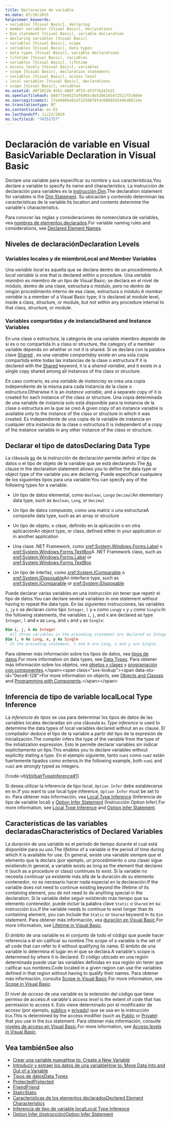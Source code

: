 ```yaml
---
title: Declaración de variable
ms.date: 07/20/2015
helpviewer_keywords:
- variables [Visual Basic], declaring
- member variables [Visual Basic], declarations
- Dim statement [Visual Basic], variable declaration
- declaring variables [Visual Basic]
- variables [Visual Basic], scope
- variables [Visual Basic], data types
- data types [Visual Basic], variable declarations
- lifetime [Visual Basic], variables
- variables [Visual Basic], lifetime
- access levels [Visual Basic], variables
- scope [Visual Basic], declaration statements
- variables [Visual Basic], access level
- local variables [Visual Basic], declarations
- scope [Visual Basic], variables
ms.assetid: d8f10226-92b1-480f-9f53-df377b2d7e15
ms.openlocfilehash: b89773e9527af0d65cde53b61654f2511f5c8dde
ms.sourcegitcommit: 17ee6605e01ef32506f8fdc686954244ba6911de
ms.translationtype: MT
ms.contentlocale: es-ES
ms.lasthandoff: 11/22/2019
ms.locfileid: "74351757"
---
```

# <a name="variable-declaration-in-visual-basic"></a><span data-ttu-id="0ece6-102">Declaración de variable en Visual Basic</span><span class="sxs-lookup"><span data-stu-id="0ece6-102">Variable Declaration in Visual Basic</span></span>
<span data-ttu-id="0ece6-103">Declare una variable para especificar su nombre y sus características.</span><span class="sxs-lookup"><span data-stu-id="0ece6-103">You declare a variable to specify its name and characteristics.</span></span> <span data-ttu-id="0ece6-104">La instrucción de declaración para variables es la [instrucción Dim](../../../../visual-basic/language-reference/statements/dim-statement.md).</span><span class="sxs-lookup"><span data-stu-id="0ece6-104">The declaration statement for variables is the [Dim Statement](../../../../visual-basic/language-reference/statements/dim-statement.md).</span></span> <span data-ttu-id="0ece6-105">Su ubicación y contenido determinan las características de la variable.</span><span class="sxs-lookup"><span data-stu-id="0ece6-105">Its location and contents determine the variable's characteristics.</span></span>  
  
 <span data-ttu-id="0ece6-106">Para conocer las reglas y consideraciones de nomenclatura de variables, vea [nombres de elementos declarados](../../../../visual-basic/programming-guide/language-features/declared-elements/declared-element-names.md).</span><span class="sxs-lookup"><span data-stu-id="0ece6-106">For variable naming rules and considerations, see [Declared Element Names](../../../../visual-basic/programming-guide/language-features/declared-elements/declared-element-names.md).</span></span>  
  
## <a name="declaration-levels"></a><span data-ttu-id="0ece6-107">Niveles de declaración</span><span class="sxs-lookup"><span data-stu-id="0ece6-107">Declaration Levels</span></span>  
  
### <a name="local-and-member-variables"></a><span data-ttu-id="0ece6-108">Variables locales y de miembro</span><span class="sxs-lookup"><span data-stu-id="0ece6-108">Local and Member Variables</span></span>  
 <span data-ttu-id="0ece6-109">Una *variable local* es aquella que se declara dentro de un procedimiento.</span><span class="sxs-lookup"><span data-stu-id="0ece6-109">A *local variable* is one that is declared within a procedure.</span></span> <span data-ttu-id="0ece6-110">Una *variable miembro* es miembro de un tipo de Visual Basic; se declara en el nivel de módulo, dentro de una clase, estructura o módulo, pero no dentro de ningún procedimiento interno de esa clase, estructura o módulo.</span><span class="sxs-lookup"><span data-stu-id="0ece6-110">A *member variable* is a member of a Visual Basic type; it is declared at module level, inside a class, structure, or module, but not within any procedure internal to that class, structure, or module.</span></span>  
  
### <a name="shared-and-instance-variables"></a><span data-ttu-id="0ece6-111">Variables compartidas y de instancia</span><span class="sxs-lookup"><span data-stu-id="0ece6-111">Shared and Instance Variables</span></span>  
 <span data-ttu-id="0ece6-112">En una clase o estructura, la categoría de una variable miembro depende de si es o no compartida.</span><span class="sxs-lookup"><span data-stu-id="0ece6-112">In a class or structure, the category of a member variable depends on whether or not it is shared.</span></span> <span data-ttu-id="0ece6-113">Si se declara con la palabra clave [Shared](../../../../visual-basic/language-reference/modifiers/shared.md) , es una *variable compartida*y existe en una sola copia compartida entre todas las instancias de la clase o estructura.</span><span class="sxs-lookup"><span data-stu-id="0ece6-113">If it is declared with the [Shared](../../../../visual-basic/language-reference/modifiers/shared.md) keyword, it is a *shared variable*, and it exists in a single copy shared among all instances of the class or structure.</span></span>  
  
 <span data-ttu-id="0ece6-114">En caso contrario, es una *variable de instancia*y se crea una copia independiente de la misma para cada instancia de la clase o estructura.</span><span class="sxs-lookup"><span data-stu-id="0ece6-114">Otherwise it is an *instance variable*, and a separate copy of it is created for each instance of the class or structure.</span></span> <span data-ttu-id="0ece6-115">Una copia determinada de una variable de instancia solo está disponible para la instancia de la clase o estructura en la que se creó.</span><span class="sxs-lookup"><span data-stu-id="0ece6-115">A given copy of an instance variable is available only to the instance of the class or structure in which it was created.</span></span> <span data-ttu-id="0ece6-116">Es independiente de una copia de la variable de instancia en cualquier otra instancia de la clase o estructura.</span><span class="sxs-lookup"><span data-stu-id="0ece6-116">It is independent of a copy of the instance variable in any other instance of the class or structure.</span></span>  
  
## <a name="declaring-data-type"></a><span data-ttu-id="0ece6-117">Declarar el tipo de datos</span><span class="sxs-lookup"><span data-stu-id="0ece6-117">Declaring Data Type</span></span>  
 <span data-ttu-id="0ece6-118">La cláusula [as](../../../../visual-basic/language-reference/statements/as-clause.md) de la instrucción de declaración permite definir el tipo de datos o el tipo de objeto de la variable que se está declarando.</span><span class="sxs-lookup"><span data-stu-id="0ece6-118">The [As](../../../../visual-basic/language-reference/statements/as-clause.md) clause in the declaration statement allows you to define the data type or object type of the variable you are declaring.</span></span> <span data-ttu-id="0ece6-119">Puede especificar cualquiera de los siguientes tipos para una variable:</span><span class="sxs-lookup"><span data-stu-id="0ece6-119">You can specify any of the following types for a variable:</span></span>  
  
- <span data-ttu-id="0ece6-120">Un tipo de datos elemental, como `Boolean`, `Long`o `Decimal`</span><span class="sxs-lookup"><span data-stu-id="0ece6-120">An elementary data type, such as `Boolean`, `Long`, or `Decimal`</span></span>  
  
- <span data-ttu-id="0ece6-121">Un tipo de datos compuesto, como una matriz o una estructura</span><span class="sxs-lookup"><span data-stu-id="0ece6-121">A composite data type, such as an array or structure</span></span>  
  
- <span data-ttu-id="0ece6-122">Un tipo de objeto, o clase, definido en la aplicación o en otra aplicación</span><span class="sxs-lookup"><span data-stu-id="0ece6-122">An object type, or class, defined either in your application or in another application</span></span>  
  
- <span data-ttu-id="0ece6-123">Una clase .NET Framework, como <xref:System.Windows.Forms.Label> o <xref:System.Windows.Forms.TextBox></span><span class="sxs-lookup"><span data-stu-id="0ece6-123">A .NET Framework class, such as <xref:System.Windows.Forms.Label> or <xref:System.Windows.Forms.TextBox></span></span>  
  
- <span data-ttu-id="0ece6-124">Un tipo de interfaz, como <xref:System.IComparable> o <xref:System.IDisposable></span><span class="sxs-lookup"><span data-stu-id="0ece6-124">An interface type, such as <xref:System.IComparable> or <xref:System.IDisposable></span></span>  
  
 <span data-ttu-id="0ece6-125">Puede declarar varias variables en una instrucción sin tener que repetir el tipo de datos.</span><span class="sxs-lookup"><span data-stu-id="0ece6-125">You can declare several variables in one statement without having to repeat the data type.</span></span> <span data-ttu-id="0ece6-126">En las siguientes instrucciones, las variables `i`, `j`y `k` se declaran como tipo `Integer`, `l` y `m` como `Long`y `x` y `y` como `Single`:</span><span class="sxs-lookup"><span data-stu-id="0ece6-126">In the following statements, the variables `i`, `j`, and `k` are declared as type `Integer`, `l` and `m` as `Long`, and `x` and `y` as `Single`:</span></span>  
  
```vb  
Dim i, j, k As Integer  
' All three variables in the preceding statement are declared as Integer.  
Dim l, m As Long, x, y As Single  
' In the preceding statement, l and m are Long, x and y are Single.  
```  
  
 <span data-ttu-id="0ece6-127">Para obtener más información sobre los tipos de datos, vea [tipos de datos](../../../../visual-basic/programming-guide/language-features/data-types/index.md).</span><span class="sxs-lookup"><span data-stu-id="0ece6-127">For more information on data types, see [Data Types](../../../../visual-basic/programming-guide/language-features/data-types/index.md).</span></span> <span data-ttu-id="0ece6-128">Para obtener más información sobre los objetos, vea [objetos y clases](../../../../visual-basic/programming-guide/language-features/objects-and-classes/index.md) y [programación con componentes](https://docs.microsoft.com/previous-versions/visualstudio/visual-studio-2013/0ffkdtkf(v=vs.120)).</span><span class="sxs-lookup"><span data-stu-id="0ece6-128">For more information on objects, see [Objects and Classes](../../../../visual-basic/programming-guide/language-features/objects-and-classes/index.md) and [Programming with Components](https://docs.microsoft.com/previous-versions/visualstudio/visual-studio-2013/0ffkdtkf(v=vs.120)).</span></span>  
  
## <a name="local-type-inference"></a><span data-ttu-id="0ece6-129">Inferencia de tipo de variable local</span><span class="sxs-lookup"><span data-stu-id="0ece6-129">Local Type Inference</span></span>  
 <span data-ttu-id="0ece6-130">La *inferencia de tipos* se usa para determinar los tipos de datos de las variables locales declaradas sin una cláusula `As`.</span><span class="sxs-lookup"><span data-stu-id="0ece6-130">*Type inference* is used to determine the data types of local variables declared without an `As` clause.</span></span> <span data-ttu-id="0ece6-131">El compilador deduce el tipo de la variable a partir del tipo de la expresión de inicialización.</span><span class="sxs-lookup"><span data-stu-id="0ece6-131">The compiler infers the type of the variable from the type of the initialization expression.</span></span> <span data-ttu-id="0ece6-132">Esto le permite declarar variables sin indicar explícitamente un tipo.</span><span class="sxs-lookup"><span data-stu-id="0ece6-132">This enables you to declare variables without explicitly stating a type.</span></span> <span data-ttu-id="0ece6-133">En el ejemplo siguiente, tanto `num1` como `num2` están fuertemente tipados como enteros.</span><span class="sxs-lookup"><span data-stu-id="0ece6-133">In the following example, both `num1` and `num2` are strongly typed as integers.</span></span>  
  
 [!code-vb[VbVbalrTypeInference#1](~/samples/snippets/visualbasic/VS_Snippets_VBCSharp/VbVbalrTypeInference/VB/Class1.vb#1)]  
  
 <span data-ttu-id="0ece6-134">Si desea utilizar la inferencia de tipo local, `Option Infer` debe establecerse en `On`.</span><span class="sxs-lookup"><span data-stu-id="0ece6-134">If you want to use local type inference, `Option Infer` must be set to `On`.</span></span> <span data-ttu-id="0ece6-135">Para obtener más información, vea [Local Type Inference](../../../../visual-basic/programming-guide/language-features/variables/local-type-inference.md) (Inferencia de tipo de variable local) y [Option Infer Statement](../../../../visual-basic/language-reference/statements/option-infer-statement.md) (Instrucción Option Infer).</span><span class="sxs-lookup"><span data-stu-id="0ece6-135">For more information, see [Local Type Inference](../../../../visual-basic/programming-guide/language-features/variables/local-type-inference.md) and [Option Infer Statement](../../../../visual-basic/language-reference/statements/option-infer-statement.md).</span></span>  
  
## <a name="characteristics-of-declared-variables"></a><span data-ttu-id="0ece6-136">Características de las variables declaradas</span><span class="sxs-lookup"><span data-stu-id="0ece6-136">Characteristics of Declared Variables</span></span>  
 <span data-ttu-id="0ece6-137">La *duración* de una variable es el período de tiempo durante el cual está disponible para su uso.</span><span class="sxs-lookup"><span data-stu-id="0ece6-137">The *lifetime* of a variable is the period of time during which it is available for use.</span></span> <span data-ttu-id="0ece6-138">En general, existe una variable siempre que el elemento que la declara (por ejemplo, un procedimiento o una clase) sigue existiendo.</span><span class="sxs-lookup"><span data-stu-id="0ece6-138">In general, a variable exists as long as the element that declares it (such as a procedure or class) continues to exist.</span></span> <span data-ttu-id="0ece6-139">Si la variable no necesita continuar ya existente más allá de la duración de su elemento contenedor, no es necesario hacer nada especial en la declaración.</span><span class="sxs-lookup"><span data-stu-id="0ece6-139">If the variable does not need to continue existing beyond the lifetime of its containing element, you do not need to do anything special in the declaration.</span></span> <span data-ttu-id="0ece6-140">Si la variable debe seguir existiendo más tiempo que su elemento contenedor, puede incluir la palabra clave `Static` o `Shared` en su instrucción `Dim`.</span><span class="sxs-lookup"><span data-stu-id="0ece6-140">If the variable needs to continue to exist longer than its containing element, you can include the `Static` or `Shared` keyword in its `Dim` statement.</span></span> <span data-ttu-id="0ece6-141">Para obtener más información, vea [duración en Visual Basic](../../../../visual-basic/programming-guide/language-features/declared-elements/lifetime.md).</span><span class="sxs-lookup"><span data-stu-id="0ece6-141">For more information, see [Lifetime in Visual Basic](../../../../visual-basic/programming-guide/language-features/declared-elements/lifetime.md).</span></span>  
  
 <span data-ttu-id="0ece6-142">El *ámbito* de una variable es el conjunto de todo el código que puede hacer referencia a él sin calificar su nombre.</span><span class="sxs-lookup"><span data-stu-id="0ece6-142">The *scope* of a variable is the set of all code that can refer to it without qualifying its name.</span></span> <span data-ttu-id="0ece6-143">El ámbito de una variable lo determina el lugar en el que se declara.</span><span class="sxs-lookup"><span data-stu-id="0ece6-143">A variable's scope is determined by where it is declared.</span></span> <span data-ttu-id="0ece6-144">El código ubicado en una región determinada puede usar las variables definidas en esa región sin tener que calificar sus nombres.</span><span class="sxs-lookup"><span data-stu-id="0ece6-144">Code located in a given region can use the variables defined in that region without having to qualify their names.</span></span> <span data-ttu-id="0ece6-145">Para obtener más información, consulta [Scope in Visual Basic](../../../../visual-basic/programming-guide/language-features/declared-elements/scope.md).</span><span class="sxs-lookup"><span data-stu-id="0ece6-145">For more information, see [Scope in Visual Basic](../../../../visual-basic/programming-guide/language-features/declared-elements/scope.md).</span></span>  
  
 <span data-ttu-id="0ece6-146">El nivel de *acceso* de una variable es la extensión del código que tiene permiso de acceso.</span><span class="sxs-lookup"><span data-stu-id="0ece6-146">A variable's *access level* is the extent of code that has permission to access it.</span></span> <span data-ttu-id="0ece6-147">Esto viene determinado por el modificador de acceso (por ejemplo, [público](../../../../visual-basic/language-reference/modifiers/public.md) o [privado](../../../../visual-basic/language-reference/modifiers/private.md)) que se usa en la instrucción `Dim`.</span><span class="sxs-lookup"><span data-stu-id="0ece6-147">This is determined by the access modifier (such as [Public](../../../../visual-basic/language-reference/modifiers/public.md) or [Private](../../../../visual-basic/language-reference/modifiers/private.md)) that you use in the `Dim` statement.</span></span> <span data-ttu-id="0ece6-148">Para obtener más información, consulte [niveles de acceso en Visual Basic](../../../../visual-basic/programming-guide/language-features/declared-elements/access-levels.md).</span><span class="sxs-lookup"><span data-stu-id="0ece6-148">For more information, see [Access levels in Visual Basic](../../../../visual-basic/programming-guide/language-features/declared-elements/access-levels.md).</span></span>  
  
## <a name="see-also"></a><span data-ttu-id="0ece6-149">Vea también</span><span class="sxs-lookup"><span data-stu-id="0ece6-149">See also</span></span>

- [<span data-ttu-id="0ece6-150">Crear una variable nueva</span><span class="sxs-lookup"><span data-stu-id="0ece6-150">How to: Create a New Variable</span></span>](../../../../visual-basic/programming-guide/language-features/variables/how-to-create-a-new-variable.md)
- [<span data-ttu-id="0ece6-151">Introducir y extraer los datos de una variable</span><span class="sxs-lookup"><span data-stu-id="0ece6-151">How to: Move Data Into and Out of a Variable</span></span>](../../../../visual-basic/programming-guide/language-features/variables/how-to-move-data-into-and-out-of-a-variable.md)
- [<span data-ttu-id="0ece6-152">Tipos de datos</span><span class="sxs-lookup"><span data-stu-id="0ece6-152">Data Types</span></span>](../../../../visual-basic/language-reference/data-types/index.md)
- [<span data-ttu-id="0ece6-153">Protected</span><span class="sxs-lookup"><span data-stu-id="0ece6-153">Protected</span></span>](../../../../visual-basic/language-reference/modifiers/protected.md)
- [<span data-ttu-id="0ece6-154">Friend</span><span class="sxs-lookup"><span data-stu-id="0ece6-154">Friend</span></span>](../../../../visual-basic/language-reference/modifiers/friend.md)
- [<span data-ttu-id="0ece6-155">Static</span><span class="sxs-lookup"><span data-stu-id="0ece6-155">Static</span></span>](../../../../visual-basic/language-reference/modifiers/static.md)
- [<span data-ttu-id="0ece6-156">Características de los elementos declarados</span><span class="sxs-lookup"><span data-stu-id="0ece6-156">Declared Element Characteristics</span></span>](../../../../visual-basic/programming-guide/language-features/declared-elements/declared-element-characteristics.md)
- [<span data-ttu-id="0ece6-157">Inferencia de tipo de variable local</span><span class="sxs-lookup"><span data-stu-id="0ece6-157">Local Type Inference</span></span>](../../../../visual-basic/programming-guide/language-features/variables/local-type-inference.md)
- [<span data-ttu-id="0ece6-158">Option Infer (instrucción)</span><span class="sxs-lookup"><span data-stu-id="0ece6-158">Option Infer Statement</span></span>](../../../../visual-basic/language-reference/statements/option-infer-statement.md)
